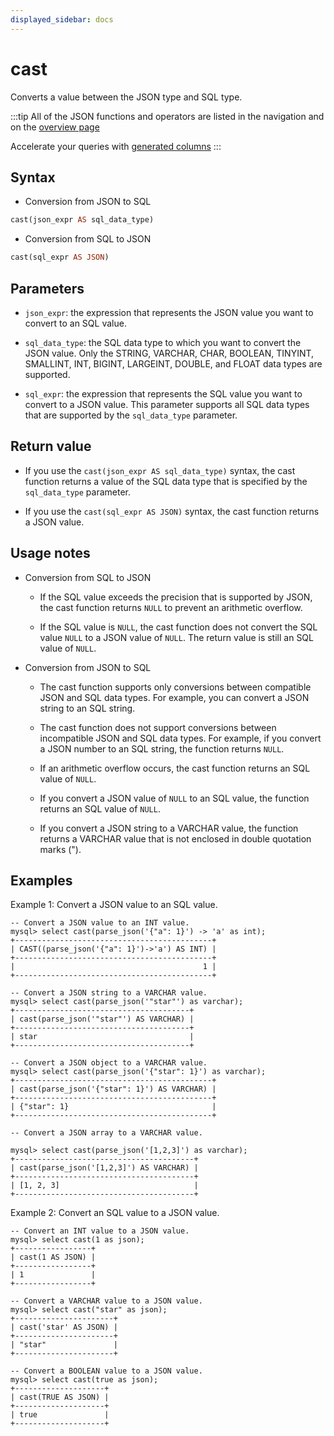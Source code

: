 ```yaml
---
displayed_sidebar: docs
---
```


# cast

Converts a value between the JSON type and SQL type.

:::tip
All of the JSON functions and operators are listed in the navigation and on the [overview page](../overview-of-json-functions-and-operators.md)

Accelerate your queries with [generated columns](../../../sql-statements/generated_columns.md)
:::

## Syntax

- Conversion from JSON to SQL

```Haskell
cast(json_expr AS sql_data_type)
```

- Conversion from SQL to JSON

```Haskell
cast(sql_expr AS JSON)
```

## Parameters

- `json_expr`: the expression that represents the JSON value you want to convert to an SQL value.

- `sql_data_type`: the SQL data type to which you want to convert the JSON value. Only the STRING, VARCHAR, CHAR, BOOLEAN, TINYINT, SMALLINT, INT, BIGINT, LARGEINT, DOUBLE, and FLOAT data types are supported.

- `sql_expr`: the expression that represents the SQL value you want to convert to a JSON value. This parameter supports all SQL data types that are supported by the `sql_data_type` parameter.

## Return value

- If you use the `cast(json_expr AS sql_data_type)` syntax, the cast function returns a value of the SQL data type that is specified by the `sql_data_type` parameter.

- If you use the `cast(sql_expr AS JSON)` syntax, the cast function returns a JSON value.

## Usage notes

- Conversion from  SQL to JSON

  - If the SQL value exceeds the precision that is supported by JSON, the cast function returns `NULL` to prevent an arithmetic overflow.

  - If the SQL value is `NULL`, the cast function does not convert the SQL value `NULL` to a JSON value of `NULL`. The return value is still an SQL value of `NULL`.

- Conversion from JSON to SQL

  - The cast function supports only conversions between compatible JSON and SQL data types. For example, you can convert a JSON string to an SQL string.

  - The cast function does not support conversions between incompatible JSON and SQL data types. For example, if you convert a JSON number to an SQL string, the function returns `NULL`.

  - If an arithmetic overflow occurs, the cast function returns an SQL value of `NULL`.

  - If you convert a JSON value of `NULL` to an SQL value, the function returns an SQL value of `NULL`.

  - If you convert a JSON string to a VARCHAR value, the function returns a VARCHAR value that is not enclosed in double quotation marks (").

## Examples

Example 1: Convert a JSON value to an SQL value.

```plaintext
-- Convert a JSON value to an INT value.
mysql> select cast(parse_json('{"a": 1}') -> 'a' as int);
+--------------------------------------------+
| CAST((parse_json('{"a": 1}')->'a') AS INT) |
+--------------------------------------------+
|                                          1 |
+--------------------------------------------+

-- Convert a JSON string to a VARCHAR value.
mysql> select cast(parse_json('"star"') as varchar);
+---------------------------------------+
| cast(parse_json('"star"') AS VARCHAR) |
+---------------------------------------+
| star                                  |
+---------------------------------------+

-- Convert a JSON object to a VARCHAR value.
mysql> select cast(parse_json('{"star": 1}') as varchar);
+--------------------------------------------+
| cast(parse_json('{"star": 1}') AS VARCHAR) |
+--------------------------------------------+
| {"star": 1}                                |
+--------------------------------------------+

-- Convert a JSON array to a VARCHAR value.

mysql> select cast(parse_json('[1,2,3]') as varchar);
+----------------------------------------+
| cast(parse_json('[1,2,3]') AS VARCHAR) |
+----------------------------------------+
| [1, 2, 3]                              |
+----------------------------------------+
```

Example 2: Convert an SQL value to a JSON value.

```plaintext
-- Convert an INT value to a JSON value.
mysql> select cast(1 as json);
+-----------------+
| cast(1 AS JSON) |
+-----------------+
| 1               |
+-----------------+

-- Convert a VARCHAR value to a JSON value.
mysql> select cast("star" as json);
+----------------------+
| cast('star' AS JSON) |
+----------------------+
| "star"               |
+----------------------+

-- Convert a BOOLEAN value to a JSON value.
mysql> select cast(true as json);
+--------------------+
| cast(TRUE AS JSON) |
+--------------------+
| true               |
+--------------------+
```
